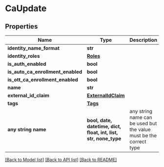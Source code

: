 # CaUpdate


## Properties
Name | Type | Description | Notes
------------ | ------------- | ------------- | -------------
**identity_name_format** | **str** |  | 
**identity_roles** | [**Roles**](Roles.md) |  | 
**is_auth_enabled** | **bool** |  | 
**is_auto_ca_enrollment_enabled** | **bool** |  | 
**is_ott_ca_enrollment_enabled** | **bool** |  | 
**name** | **str** |  | 
**external_id_claim** | [**ExternalIdClaim**](ExternalIdClaim.md) |  | [optional] 
**tags** | [**Tags**](Tags.md) |  | [optional] 
**any string name** | **bool, date, datetime, dict, float, int, list, str, none_type** | any string name can be used but the value must be the correct type | [optional]

[[Back to Model list]](../README.md#documentation-for-models) [[Back to API list]](../README.md#documentation-for-api-endpoints) [[Back to README]](../README.md)


